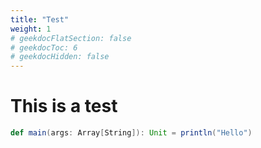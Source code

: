```yaml
---
title: "Test"
weight: 1
# geekdocFlatSection: false
# geekdocToc: 6
# geekdocHidden: false
---
```


# This is a test

```scala
def main(args: Array[String]): Unit = println("Hello")
```
